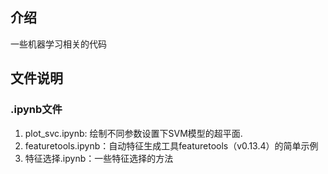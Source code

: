 ## 介绍
一些机器学习相关的代码

## 文件说明
### .ipynb文件
1. plot_svc.ipynb: 绘制不同参数设置下SVM模型的超平面.  
2. featuretools.ipynb：自动特征生成工具featuretools（v0.13.4）的简单示例
3. 特征选择.ipynb：一些特征选择的方法